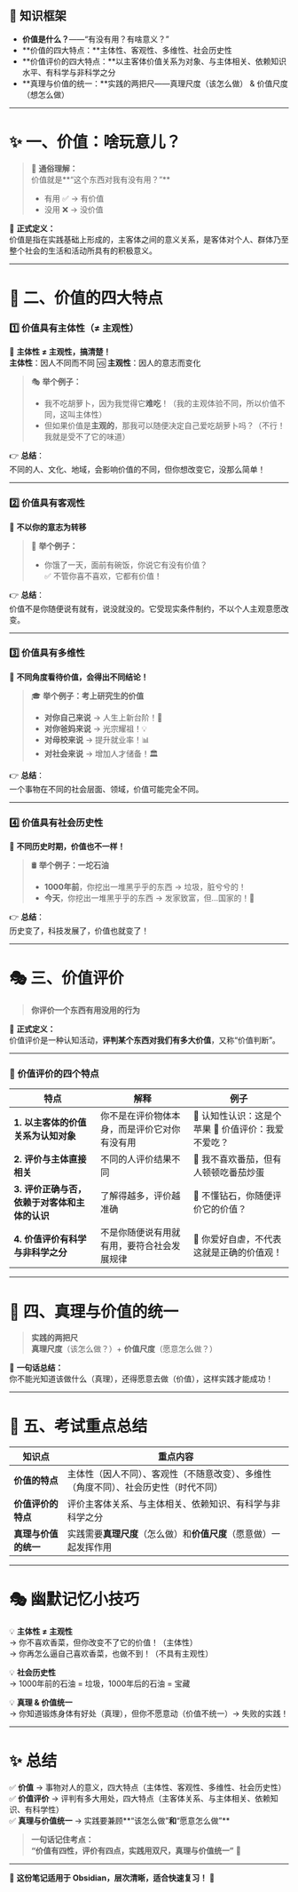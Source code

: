 

## 📌 **知识框架**

- **价值是什么？**——“有没有用？有啥意义？”
- **价值的四大特点：**主体性、客观性、多维性、社会历史性
- **价值评价的四大特点：**以主客体价值关系为对象、与主体相关、依赖知识水平、有科学与非科学之分
- **真理与价值的统一：**实践的两把尺——真理尺度（该怎么做） & 价值尺度（想怎么做）

---

# ✨ **一、价值：啥玩意儿？**

> 🌟 **通俗理解：**  
> 价值就是**“这个东西对我有没有用？”**
> 
> - 有用 ✅ → 有价值
> - 没用 ❌ → 没价值

📌 **正式定义：**  
价值是指在实践基础上形成的，主客体之间的意义关系，是客体对个人、群体乃至整个社会的生活和活动所具有的积极意义。

---

# 🧐 **二、价值的四大特点**

### 1️⃣ **价值具有主体性（≠ 主观性）**

📌 **主体性 ≠ 主观性，搞清楚！**  
**主体性**：因人不同而不同 🆚 **主观性**：因人的意志而变化

> 🎭 **举个例子：**
> 
> - 我不吃胡萝卜，因为我觉得它**难吃**！（我的主观体验不同，所以价值不同，这叫主体性）
> - 但如果价值是**主观的**，那我可以随便决定自己爱吃胡萝卜吗？（不行！我就是受不了它的味道）

👉 **总结**：  
不同的人、文化、地域，会影响价值的不同，但你想改变它，没那么简单！

---

### 2️⃣ **价值具有客观性**

📌 **不以你的意志为转移**

> 🍚 **举个例子：**
> 
> - 你饿了一天，面前有碗饭，你说它有没有价值？  
>     ✅ 不管你喜不喜欢，它都有价值！

👉 **总结**：  
价值不是你随便说有就有，说没就没的。它受现实条件制约，不以个人主观意愿改变。

---

### 3️⃣ **价值具有多维性**

📌 **不同角度看待价值，会得出不同结论！**

> 🎓 **举个例子：考上研究生的价值**
> 
> - **对你自己来说** → 人生上新台阶！🚀
> - **对你爸妈来说** → 光宗耀祖！💡
> - **对母校来说** → 提升就业率！📊
> - **对社会来说** → 增加人才储备！🏛️

👉 **总结**：  
一个事物在不同的社会层面、领域，价值可能完全不同。

---

### 4️⃣ **价值具有社会历史性**

📌 **不同历史时期，价值也不一样！**

> 🛢️ **举个例子：一坨石油**
> 
> - **1000年前**，你挖出一堆黑乎乎的东西 → 垃圾，脏兮兮的！
> - **今天**，你挖出一堆黑乎乎的东西 → 发家致富，但…国家的！🚨

👉 **总结**：  
历史变了，科技发展了，价值也就变了！

---

# 🎭 **三、价值评价**

> **你评价一个东西有用没用的行为**

📌 **正式定义：**  
价值评价是一种认知活动，**评判某个东西对我们有多大价值**，又称“价值判断”。

---

### 🧐 **价值评价的四个特点**

|特点|解释|例子|
|---|---|---|
|**1. 以主客体的价值关系为认知对象**|你不是在评价物体本身，而是评价它对你有没有用|🍎 认知性认识：这是个苹果 🍏 价值评价：我爱不爱吃？|
|**2. 评价与主体直接相关**|不同的人评价结果不同|🍅 我不喜欢番茄，但有人顿顿吃番茄炒蛋|
|**3. 评价正确与否，依赖于对客体和主体的认识**|了解得越多，评价越准确|💎 不懂钻石，你随便评价它的价值？|
|**4. 价值评价有科学与非科学之分**|不是你随便说有用就有用，要符合社会发展规律|🚫 你爱好自虐，不代表这就是正确的价值观！|

---

# 🔗 **四、真理与价值的统一**

> **实践的两把尺**  
> **真理尺度**（该怎么做？）+ **价值尺度**（愿意怎么做？）

📌 **一句话总结：**  
你不能光知道该做什么（真理），还得愿意去做（价值），这样实践才能成功！

---

# 🎯 **五、考试重点总结**

|知识点|重点内容|
|---|---|
|**价值的特点**|主体性（因人不同）、客观性（不随意改变）、多维性（角度不同）、社会历史性（时代不同）|
|**价值评价的特点**|评价主客体关系、与主体相关、依赖知识、有科学与非科学之分|
|**真理与价值的统一**|实践需要**真理尺度**（怎么做）和**价值尺度**（愿意做）一起发挥作用|

---

# 🎭 **幽默记忆小技巧**

💡 **主体性 ≠ 主观性**  
→ 你不喜欢香菜，但你改变不了它的价值！（主体性）  
→ 你再怎么逼自己喜欢香菜，也做不到！（不具有主观性）

💡 **社会历史性**  
→ 1000年前的石油 = 垃圾，1000年后的石油 = 宝藏

💡 **真理 & 价值统一**  
→ 你知道锻炼身体有好处（真理），但你不愿意动（价值不统一）→ 失败的实践！

---

# ✨ **总结**

✅ **价值** → 事物对人的意义，四大特点（主体性、客观性、多维性、社会历史性）  
✅ **价值评价** → 评判有多大用处，四大特点（主客体关系、与主体相关、依赖知识、有科学性）  
✅ **真理与价值统一** → 实践要兼顾**“该怎么做”**和**“愿意怎么做”**

> **一句话记住考点：**  
> **“价值有四性，评价有四点，实践用双尺，真理与价值统一”** 🎯

---

📌 **这份笔记适用于 Obsidian，层次清晰，适合快速复习！** 🚀